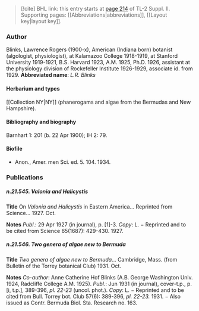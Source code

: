 > [!cite] BHL link: this entry starts at [page 214](https://www.biodiversitylibrary.org/page/33265411) of TL-2 Suppl. II.
> Supporting pages: [[Abbreviations|abbreviations]], [[Layout key|layout key]].

### Author

Blinks, Lawrence Rogers (1900-x), American (Indiana born) botanist (algologist, physiologist), at Kalamazoo College 1918-1919, at Stanford University 1919-1921, B.S. Harvard 1923, A.M. 1925, Ph.D. 1926, assistant at the physiology division of Rockefeller Institute 1926-1929, associate id. from 1929. 
**Abbreviated name**: *L.R. Blinks*

#### Herbarium and types

[[Collection NY|NY]] (phanerogams and algae from the Bermudas and New Hampshire).

#### Bibliography and biography

Barnhart 1: 201 (b. 22 Apr 1900); IH 2: 79.

#### Biofile

- Anon., Amer. men Sci. ed. 5. 104. 1934.

### Publications

##### n.21.545. Valonia and Halicystis

**Title**
On *Valonia and Halicystis* in Eastern America... Reprinted from Science... 1927. Oct.

**Notes**
*Publ*.: 29 Apr 1927 (in journal), p. \[1\]-3. *Copy*: L. − Reprinted and to be cited from Science 65(1687): 429-430. 1927.

##### n.21.546. Two genera of algae new to Bermuda

**Title**
*Two genera of algae new to Bermuda*... Cambridge, Mass. (from Bulletin of the Torrey botanical Club) 1931. Oct.

**Notes**
*Co-author*: Anne Catherine Hof Blinks (A.B. George Washington Univ. 1924, Radcliffe College A.M. 1925).
*Publ*.: Jun 1931 (in journal), cover-t.p., p. \[i, t.p.\], 389-396, *pl. 22-23* (uncol. phot.). *Copy*: L. − Reprinted and to be cited from Bull. Torrey bot. Club 57(6): 389-396, *pl. 22-23.* 1931. − Also issued as Contr. Bermuda Biol. Sta. Research no. 163.

